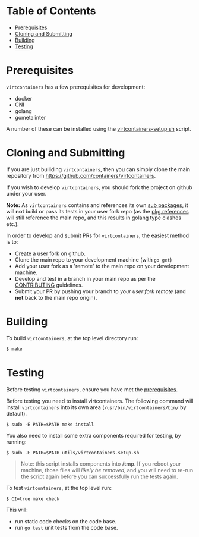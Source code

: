 
Table of Contents
=================

   * [Prerequisites](#prerequisites)
   * [Cloning and Submitting](#cloning-and-submitting)
   * [Building](#building)
   * [Testing](#testing)

# Prerequisites

`virtcontainers` has a few prerequisites for development:

- docker
- CNI
- golang
- gometalinter

A number of these can be installed using the
[virtcontainers-setup.sh](../utils/virtcontainers-setup.sh) script.

# Cloning and Submitting

If you are just builiding `virtcontainers`, then you can simply clone the main repository
from https://github.com/containers/virtcontainers.

If you wish to develop `virtcontainers`, you should fork the project on github under your
user.

**Note:** As `virtcontainers` contains and references its own
[sub packages](https://github.com/containers/virtcontainers/tree/master/pkg),
it will **not** build or pass its tests in your user fork repo (as the
[pkg references](https://github.com/containers/virtcontainers/blob/master/cni.go#L25)
will still reference the main repo, and this results in golang type clashes etc.).

In order to develop and submit PRs for `virtcontainers`, the easiest method is to:

- Create a user fork on github.
- Clone the main repo to your development machine (with `go get`)
- Add your user fork as a 'remote' to the main repo on your development machine.
- Develop and test in a branch in your main repo as per the
[CONTRIBUTING](https://github.com/containers/virtcontainers/blob/master/CONTRIBUTING.md#pull-requests)
guidelines.
- Submit your PR by pushing your branch to *your user fork remote* (and **not** back
to the main repo origin).

# Building

To build `virtcontainers`, at the top level directory run:

```bash
$ make
```

# Testing

Before testing `virtcontainers`, ensure you have met the [prerequisites](#prerequisites).

Before testing you need to install virtcontainers. The following command will install
`virtcontainers` into its own area (`/usr/bin/virtcontainers/bin/` by default).

```
$ sudo -E PATH=$PATH make install
```

You also need to install some extra components required for testing, by running:
```
$ sudo -E PATH=$PATH utils/virtcontainers-setup.sh
```

> Note: this script installs components into **/tmp**. If you reboot your machine,
> those files will *likely be removed*, and you will need to re-run the script again
> before you can successfully run the tests again.

To test `virtcontainers`, at the top level run:

```
$ CI=true make check
```

This will:

- run static code checks on the code base.
- run `go test` unit tests from the code base.
